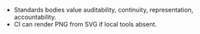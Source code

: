 - Standards bodies value auditability, continuity, representation, accountability.
- CI can render PNG from SVG if local tools absent.
